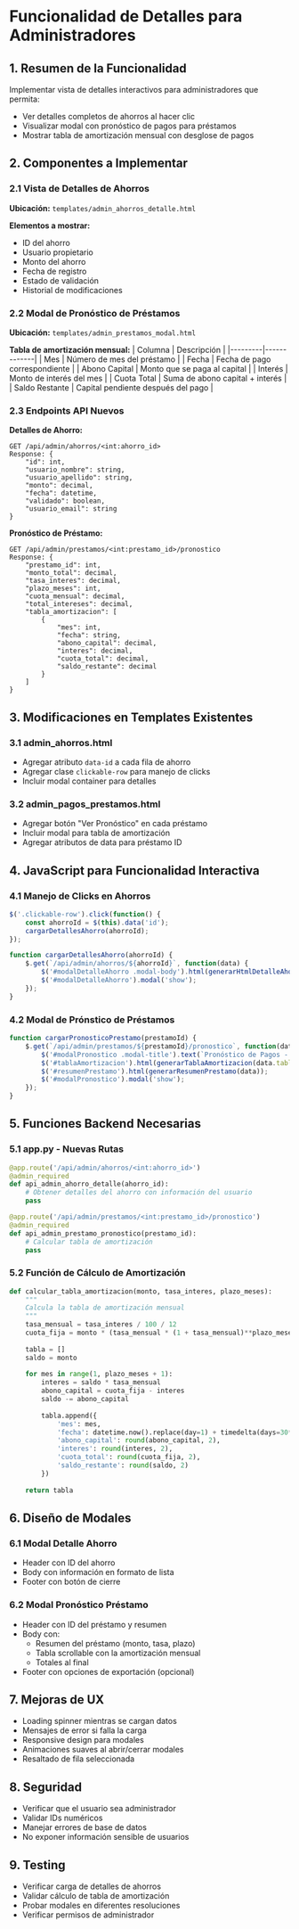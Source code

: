 # Funcionalidad de Detalles para Administradores

## 1. Resumen de la Funcionalidad

Implementar vista de detalles interactivos para administradores que permita:
- Ver detalles completos de ahorros al hacer clic
- Visualizar modal con pronóstico de pagos para préstamos
- Mostrar tabla de amortización mensual con desglose de pagos

## 2. Componentes a Implementar

### 2.1 Vista de Detalles de Ahorros
**Ubicación:** `templates/admin_ahorros_detalle.html`

**Elementos a mostrar:**
- ID del ahorro
- Usuario propietario
- Monto del ahorro
- Fecha de registro
- Estado de validación
- Historial de modificaciones

### 2.2 Modal de Pronóstico de Préstamos
**Ubicación:** `templates/admin_prestamos_modal.html`

**Tabla de amortización mensual:**
| Columna | Descripción |
|---------|-------------|
| Mes | Número de mes del préstamo |
| Fecha | Fecha de pago correspondiente |
| Abono Capital | Monto que se paga al capital |
| Interés | Monto de interés del mes |
| Cuota Total | Suma de abono capital + interés |
| Saldo Restante | Capital pendiente después del pago |

### 2.3 Endpoints API Nuevos

**Detalles de Ahorro:**
```
GET /api/admin/ahorros/<int:ahorro_id>
Response: {
    "id": int,
    "usuario_nombre": string,
    "usuario_apellido": string,
    "monto": decimal,
    "fecha": datetime,
    "validado": boolean,
    "usuario_email": string
}
```

**Pronóstico de Préstamo:**
```
GET /api/admin/prestamos/<int:prestamo_id>/pronostico
Response: {
    "prestamo_id": int,
    "monto_total": decimal,
    "tasa_interes": decimal,
    "plazo_meses": int,
    "cuota_mensual": decimal,
    "total_intereses": decimal,
    "tabla_amortizacion": [
        {
            "mes": int,
            "fecha": string,
            "abono_capital": decimal,
            "interes": decimal,
            "cuota_total": decimal,
            "saldo_restante": decimal
        }
    ]
}
```

## 3. Modificaciones en Templates Existentes

### 3.1 admin_ahorros.html
- Agregar atributo `data-id` a cada fila de ahorro
- Agregar clase `clickable-row` para manejo de clicks
- Incluir modal container para detalles

### 3.2 admin_pagos_prestamos.html
- Agregar botón "Ver Pronóstico" en cada préstamo
- Incluir modal para tabla de amortización
- Agregar atributos de data para préstamo ID

## 4. JavaScript para Funcionalidad Interactiva

### 4.1 Manejo de Clicks en Ahorros
```javascript
$('.clickable-row').click(function() {
    const ahorroId = $(this).data('id');
    cargarDetallesAhorro(ahorroId);
});

function cargarDetallesAhorro(ahorroId) {
    $.get(`/api/admin/ahorros/${ahorroId}`, function(data) {
        $('#modalDetalleAhorro .modal-body').html(generarHtmlDetalleAhorro(data));
        $('#modalDetalleAhorro').modal('show');
    });
}
```

### 4.2 Modal de Prónstico de Préstamos
```javascript
function cargarPronosticoPrestamo(prestamoId) {
    $.get(`/api/admin/prestamos/${prestamoId}/pronostico`, function(data) {
        $('#modalPronostico .modal-title').text(`Pronóstico de Pagos - Préstamo #${prestamoId}`);
        $('#tablaAmortizacion').html(generarTablaAmortizacion(data.tabla_amortizacion));
        $('#resumenPrestamo').html(generarResumenPrestamo(data));
        $('#modalPronostico').modal('show');
    });
}
```

## 5. Funciones Backend Necesarias

### 5.1 app.py - Nuevas Rutas
```python
@app.route('/api/admin/ahorros/<int:ahorro_id>')
@admin_required
def api_admin_ahorro_detalle(ahorro_id):
    # Obtener detalles del ahorro con información del usuario
    pass

@app.route('/api/admin/prestamos/<int:prestamo_id>/pronostico')
@admin_required
def api_admin_prestamo_pronostico(prestamo_id):
    # Calcular tabla de amortización
    pass
```

### 5.2 Función de Cálculo de Amortización
```python
def calcular_tabla_amortizacion(monto, tasa_interes, plazo_meses):
    """
    Calcula la tabla de amortización mensual
    """
    tasa_mensual = tasa_interes / 100 / 12
    cuota_fija = monto * (tasa_mensual * (1 + tasa_mensual)**plazo_meses) / ((1 + tasa_mensual)**plazo_meses - 1)
    
    tabla = []
    saldo = monto
    
    for mes in range(1, plazo_meses + 1):
        interes = saldo * tasa_mensual
        abono_capital = cuota_fija - interes
        saldo -= abono_capital
        
        tabla.append({
            'mes': mes,
            'fecha': datetime.now().replace(day=1) + timedelta(days=30*mes),
            'abono_capital': round(abono_capital, 2),
            'interes': round(interes, 2),
            'cuota_total': round(cuota_fija, 2),
            'saldo_restante': round(saldo, 2)
        })
    
    return tabla
```

## 6. Diseño de Modales

### 6.1 Modal Detalle Ahorro
- Header con ID del ahorro
- Body con información en formato de lista
- Footer con botón de cierre

### 6.2 Modal Pronóstico Préstamo
- Header con ID del préstamo y resumen
- Body con:
  - Resumen del préstamo (monto, tasa, plazo)
  - Tabla scrollable con la amortización mensual
  - Totales al final
- Footer con opciones de exportación (opcional)

## 7. Mejoras de UX

- Loading spinner mientras se cargan datos
- Mensajes de error si falla la carga
- Responsive design para modales
- Animaciones suaves al abrir/cerrar modales
- Resaltado de fila seleccionada

## 8. Seguridad

- Verificar que el usuario sea administrador
- Validar IDs numéricos
- Manejar errores de base de datos
- No exponer información sensible de usuarios

## 9. Testing

- Verificar carga de detalles de ahorros
- Validar cálculo de tabla de amortización
- Probar modales en diferentes resoluciones
- Verificar permisos de administrador
